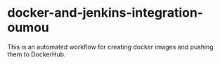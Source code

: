 # docker-and-jenkins-integration-oumou
This is an automated workflow for creating docker images and pushing them to DockerHub.